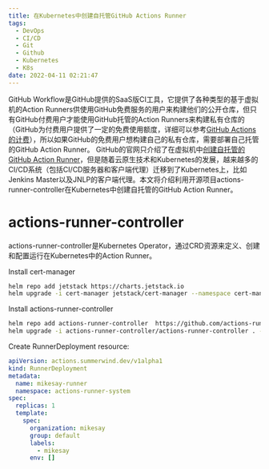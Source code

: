 ```yaml
---
title: 在Kubernetes中创建自托管GitHub Actions Runner
tags:
  - DevOps
  - CI/CD
  - Git
  - Github
  - Kubernetes
  - K8s
date: 2022-04-11 02:21:47
---
```


GitHub Workflow是GitHub提供的SaaS版CI工具，它提供了各种类型的基于虚拟机的Action Runners供使用GitHub免费服务的用户来构建他们的公开仓库，但只有GitHub付费用户才能使用GitHub托管的Action Runners来构建私有仓库的（GitHub为付费用户提供了一定的免费使用额度，详细可以参考[GitHub Actions的计费][2]），所以如果GitHub的免费用户想构建自己的私有仓库，需要部署自己托管的GitHub Action Runner。 GitHub的官网只介绍了在虚拟机中[创建自托管的GitHub Action Runner][1]，但是随着云原生技术和Kubernetes的发展，越来越多的CI/CD系统（包括CI/CD服务器和客户端代理）迁移到了Kubernetes上，比如Jenkins Master以及JNLP的客户端代理。本文将介绍利用开源项目actions-runner-controller在Kubernetes中创建自托管的GitHub Action Runner。
<!-- more -->

# actions-runner-controller
actions-runner-controller是Kubernetes Operator，通过CRD资源来定义、创建和配置运行在Kubernetes中的Action Runner。

Install cert-manager
```bash
helm repo add jetstack https://charts.jetstack.io
helm upgrade -i cert-manager jetstack/cert-manager --namespace cert-manager --create-namespace --version v1.8.0 --set installCRDs=true
```

Install actions-runner-controller
```bash
helm repo add actions-runner-controller  https://github.com/actions-runner-controller/actions-runner-controller
helm upgrade -i actions-runner-controller/actions-runner-controller . --version 0.17.3 -n actions-runner-system
```

Create RunnerDeployment resource:
```yaml
apiVersion: actions.summerwind.dev/v1alpha1
kind: RunnerDeployment
metadata:
  name: mikesay-runner
  namespace: actions-runner-system
spec:
  replicas: 1
  template:
    spec:
      organization: mikesay
      group: default
      labels:
        - mikesay
      env: []
```

[1]: https://docs.github.com/en/enterprise-cloud@latest/actions/hosting-your-own-runners/adding-self-hosted-runners
[2]: https://docs.github.com/en/billing/managing-billing-for-github-actions/about-billing-for-github-actions#about-spending-limits
